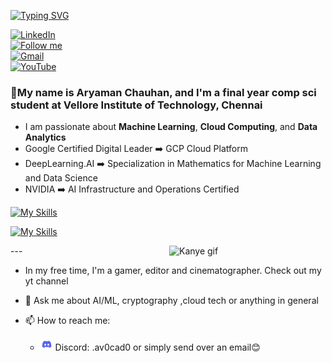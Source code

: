 [![Typing SVG](https://readme-typing-svg.herokuapp.com/?color=00FF00&size=40&width=900&height=100&lines=hey+there)](https://git.io/typing-svg)


[![LinkedIn](https://img.shields.io/badge/-LinkedIn-blue?style=flat&logo=Linkedin&logoColor=white)](https://www.linkedin.com/in/aryaman-chauhan-316b2326b)  
[<img src="https://img.shields.io/github/followers/aryamanchauhan?label=follow&style=social" height="22" title="Follow me" />](https://github.com/aryamanchauhan)  
[![Gmail](https://img.shields.io/badge/-Gmail-c14438?style=flat&logo=Gmail&logoColor=white)](mailto:aryamanc83@gmail.com)  
[![YouTube](https://img.shields.io/badge/-YouTube-c14438?style=flat&logo=YouTube&logoColor=white)](https://www.youtube.com/@av0cad037)


### 🚀My name is **Aryaman Chauhan**, and I'm a final year comp sci student at Vellore Institute of Technology, Chennai

- I am passionate about **Machine Learning**, **Cloud Computing**, and **Data Analytics**
- Google Certified Digital Leader ➡️ GCP Cloud Platform 
- DeepLearning.AI ➡️ Specialization in Mathematics for Machine Learning and Data Science
- NVIDIA ➡️ AI Infrastructure and Operations Certified

[![My Skills](https://skillicons.dev/icons?i=py,gcp,java&perline=3)](https://skillicons.dev)

[![My Skills](https://skillicons.dev/icons?i=opencv,pytorch,firebase&perline=3)](https://skillicons.dev)

<img align="right" width="250" src="https://github.com/user-attachments/assets/162de7f7-d8a2-4b64-938d-0da583fccfc6" alt="Kanye gif" />
  ---

  
- In my free time, I'm a  gamer, editor and cinematographer. Check out my yt channel 





- 💬 Ask me about AI/ML, cryptography ,cloud tech or anything in general
- 📫 How to reach me:  
  - <img height="20" src="https://raw.githubusercontent.com/github/explore/80688e429a7d4ef2fca1e82350fe8e3517d3494d/topics/discord/discord.png"> Discord: .av0cad0
 or simply send over an email😊
